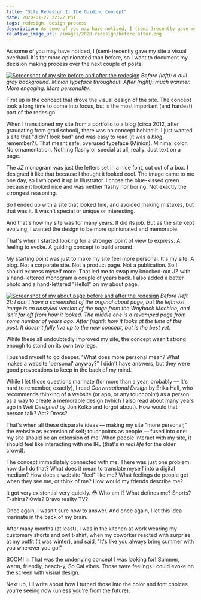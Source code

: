 ```yaml
---
title: "Site Redesign I: The Guiding Concept"
date: 2020-01-27 22:22 PST
tags: redesign, design process
description: As some of you may have noticed, I (semi-)recently gave my site a visual overhaul. It's far more opinionated than before, so I want to document my decision making process over the next couple of posts.
relative_image_url: /images/2020-redesign/before-after.png
---
```


As some of you may have noticed, I (semi-)recently gave my site a visual overhaul. It's far more opinionated than before, so I want to document my decision making process over the next couple of posts.

[![Screenshot of my site before and after the redesign](/images/2020-redesign/before-after.png)](/images/2020-redesign/before-after.png)
_Before (left): a dull gray background. Minion typeface throughout. After (right): much warmer. More engaging. More personality._

First up is the concept that drove the visual design of the site. The concept took a long time to come into focus, but is the most important (and hardest) part of the redesign.

When I transitioned my site from a portfolio to a blog (circa 2012, after graudating from grad school), there was no concept behind it. I just wanted a site that "didn't look bad" and was easy to read (it was a _blog_, remember?). That meant safe, overused typeface (Minion). Minimal color. No ornamentation. Nothing flashy or special at all, really. Just text on a page.

The _JZ_ monogram was just the letters set in a nice font, cut out of a box. I designed it like that because I thought it looked cool. The image came to me one day, so I whipped it up in Illustrator. I chose the blue-kissed green because it looked nice and was neither flashy nor boring. Not exactly the strongest reasoning.

So I ended up with a site that looked fine, and avoided making mistakes, but that was it. It wasn't special or unique or interesting.

And that's how my site was for many years. It did its job. But as the site kept evolving, I wanted the design to be more opinionated and memorable.

That's when I started looking for a stronger point of view to express. A feeling to evoke. A guiding concept to build around.

My starting point was just to make my site feel more personal. It's my site. A blog. Not a corporate site. Not a product page. Not a publication. So I should express myself more. That led me to swap my knocked-out JZ with a hand-lettered monogram a couple of years back. I also added a better photo and a hand-lettered "Hello!" on my about page.

[![Screenshot of my about page before and after the redesign](/images/2020-redesign/about-before-after.png)](/images/2020-redesign/about-before-after.png)
_Before (left 2): I don't have a screenshot of the original about page, but the leftmost image is an unstyled version of the page from the Wayback Machine, and isn't far off from how it looked. The middle one is a revamped page from some number of years ago. After (right): how it looks at the time of this post. It doesn't fully live up to the new concept, but is the best yet._

While these all undoubtedly improved my site, the concept wasn't strong enough to stand on its own two legs.

I pushed myself to go deeper. "What does more personal mean? What makes a website 'personal' anyway?" I didn't have answers, but they were good provocations to keep in the back of my mind.

While I let those questions marinate (for more than a year, probably — it's hard to remember, exactly), I read _Conversational Design_ by Erika Hall, who recommends thinking of a website (or app, or any touchpoint) as a person as a way to create a memorable design (which I also read about many years ago in _Well Designed_ by Jon Kolko and forgot about). How would that person talk? Act? Dress?

That's when all these disparate ideas — making my site "more personal;" the website as extension of self; touchpoints as people — fused into one: my site should be an extension of me! When people interact with my site, it should feel like interacting with me IRL (that's _in real life_ for the older crowd).

The concept immediately connected with me. There was just one problem: how do I do that? What does it mean to translate myself into a digital medium? How does a website "feel" like me? What feelings do people get when they see me, or think of me? How would my friends describe me?

It got very existential very quickly. 😳 Who am I? What defines me? Shorts? T-shirts? Owls? Bravo reality TV?

Once again, I wasn't sure how to answer. And once again, I let this idea marinate in the back of my brain.

After many months (at least), I was in the kitchen at work wearing my customary shorts and owl t-shirt, when my coworker reacted with surprise at my outfit (it was winter), and said, "It's like you always bring summer with you wherever you go!"

BOOM! 💥 That was the underlying concept I was looking for! Summer, warm, friendly, beach-y, So Cal vibes. Those were feelings I could evoke on the screen with visual design.

Next up, I'll write about how I turned those into the color and font choices you're seeing now (unless you're from the future).
